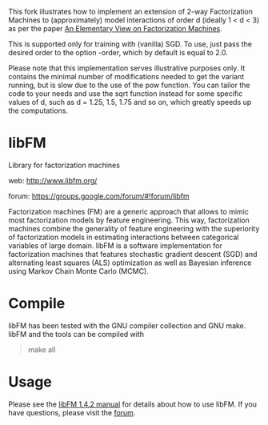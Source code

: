 This fork illustrates how to implement an extension of 2-way Factorization Machines to (approximately) model interactions of order d (ideally 1 < d < 3) as per the paper [An Elementary View on Factorization Machines](https://dl.acm.org/citation.cfm?id=3109892).

This is supported only for training with (vanilla) SGD. To use, just pass the desired order to the option -order, which by default is equal to 2.0.

Please note that this implementation serves illustrative purposes only. It contains the minimal number of modifications needed to get the variant running, but is slow due to the use of the pow function. You can tailor the code to your needs and use the sqrt function instead for some specific values of d, such as d = 1.25, 1.5, 1.75 and so on, which greatly speeds up the computations.

libFM
=====

Library for factorization machines

web: http://www.libfm.org/

forum: https://groups.google.com/forum/#!forum/libfm

Factorization machines (FM) are a generic approach that allows to mimic most factorization models by feature engineering. This way, factorization machines combine the generality of feature engineering with the superiority of factorization models in estimating interactions between categorical variables of large domain. libFM is a software implementation for factorization machines that features stochastic gradient descent (SGD) and alternating least squares (ALS) optimization as well as Bayesian inference using Markov Chain Monte Carlo (MCMC).

Compile
=======
libFM has been tested with the GNU compiler collection and GNU make. libFM and the tools can be compiled with
> make all

Usage
=====
Please see the [libFM 1.4.2 manual](http://www.libfm.org/libfm-1.42.manual.pdf) for details about how to use libFM. If you have questions, please visit the [forum](https://groups.google.com/forum/#!forum/libfm).
